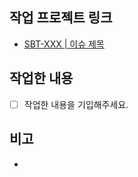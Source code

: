 ## 작업 프로젝트 링크
- [SBT-XXX | 이슈 제목](https://saboten.atlassian.net/browse/SBT-XXX)

## 작업한 내용
- [ ] 작업한 내용을 기입해주세요.

## 비고
- 
